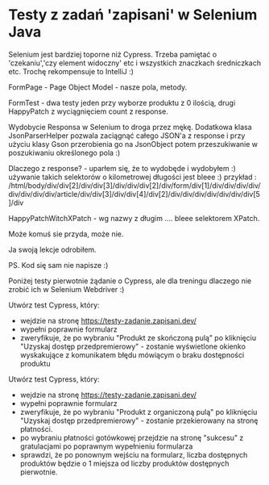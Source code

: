 # Testy z zadań 'zapisani' w Selenium Java

Selenium jest bardziej toporne niż Cypress. Trzeba pamiętać o 'czekaniu','czy element widoczny' etc i wszystkich znaczkach średniczkach etc.
Trochę rekompensuje to IntelliJ :)

FormPage - Page Object Model - nasze pola, metody.

FormTest - dwa testy jeden przy wyborze produktu z 0 ilością, drugi HappyPatch z wyciągnięciem count z response.

Wydobycie Responsa w Selenium to droga przez mękę. 
Dodatkowa klasa JsonParserHelper pozwala zaciągnąć całego JSON'a z response i przy użyciu klasy Gson przerobienia go na JsonObject
potem przeszukiwanie w poszukiwaniu określonego pola :) 

Dlaczego z response? - uparłem się, że to wydobęde i wydobyłem :) 
używanie takich selektorów o kilometrowej długości jest bleee :) 
przykład : /html/body/div/div[2]/div/div[3]/div/div/div[2]/div/form/div[1]/div/div/div/div/div/div/div/div/article/div/div[3]/div/div[4]/div[2]/div/div/div/div/div/div/div[5]/div

HappyPatchWitchXPatch - wg nazwy z długim .... bleee selektorem XPatch.

Może komuś sie przyda, może nie. 

Ja swoją lekcje odrobiłem.

PS. Kod się sam nie napisze :) 

Poniżej testy pierwotnie żądanie o Cypress, ale dla treningu dlaczego nie zrobić ich w Selenium Webdriver :)



Utwórz test Cypress, który:
- wejdzie na stronę https://testy-zadanie.zapisani.dev/
- wypełni poprawnie formularz
- zweryfikuje, że po wybraniu "Produkt ze skończoną pulą" po kliknięciu "Uzyskaj dostęp przedpremierowy" - zostanie wyświetlone okienko wyskakujące z komunikatem błędu mówiącym o braku dostępności produktu

Utwórz test Cypress, który:
- wejdzie na stronę https://testy-zadanie.zapisani.dev/
- wypełni poprawnie formularz
- zweryfikuje, że po wybraniu "Produkt z organiczoną pulą" po kliknięciu "Uzyskaj dostęp przedpremierowy" - zostanie przekierowany na stronę płatności.
- po wybraniu płatności gotówkowej przejdzie na stronę "sukcesu" z gratulacjami po poprawnym wypełnieniu formularza
- sprawdzi, że po ponownym wejściu na formularz, liczba dostępnych produktów będzie o 1 miejsza od liczby produktów dostępnych pierwotnie.
